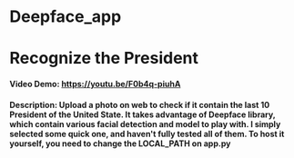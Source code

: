 # Deepface_app
# Recognize the President
#### Video Demo: https://youtu.be/F0b4q-piuhA
#### Description: Upload a photo on web to check if it contain the last 10 President of the United State. It takes advantage of Deepface library, which contain various facial detection and model to play with. I simply selected some quick one, and haven't fully tested all of them. To host it yourself, you need to change the LOCAL_PATH on app.py
